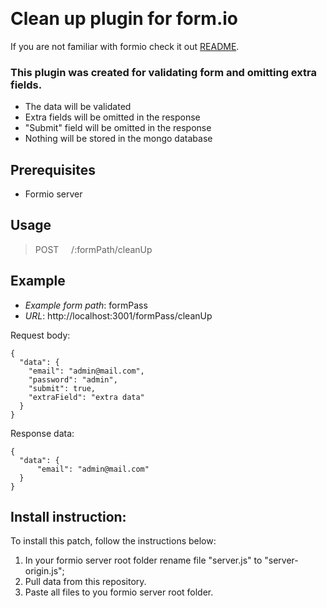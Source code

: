 &nbsp;
# Clean up plugin for form.io
If you are not familiar with formio check it out [README](https://github.com/formio/formio).

### This plugin was created for validating form and omitting extra fields.

* The data will be validated
* Extra fields will be omitted in the response
* "Submit" field will be omitted in the response
* Nothing will be stored in the mongo database

## Prerequisites

* Formio server

## Usage

>POST     /:formPath/cleanUp

## Example
* *Example form path*: formPass
* *URL*: http://localhost:3001/formPass/cleanUp

Request body:
```
{
  "data": {
    "email": "admin@mail.com",
    "password": "admin",
    "submit": true,
    "extraField": "extra data"
  }
}
```
Response data:
```
{
  "data": {
      "email": "admin@mail.com"
  }
}
```




## Install instruction:

To install this patch, follow the instructions below:

1. In your formio server root folder rename file "server.js" to "server-origin.js";
2. Pull data from this repository.
3. Paste all files to you formio server root folder.
